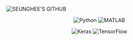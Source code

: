 ![SEUNGHEE'S GITHUB](https://capsule-render.vercel.app/api?type=soft&color=auto&height=150&text=SEUNGHEE'S%20GITHUB&fontSize=50&fontAlignY=52&animation=twinkling)

<p align="center">
<img alt="Python" src ="https://img.shields.io/badge/Python-3776AB.svg?&style=for-the-badge&logo=Python&logoColor=white"/> <img alt="MATLAB" src ="https://img.shields.io/badge/MATLAB-R2017a-BLUE.svg?&style=for-the-badge&logo=MATLAB&logoColor=white"/>
</p>

<p align="center">
<img alt="Keras" src ="https://img.shields.io/badge/Keras-D00000.svg?&style=for-the-badge&logo=Keras&logoColor=white"/> <img alt="TensorFlow" src ="https://img.shields.io/badge/TensorFlow-FF6F00.svg?&style=for-the-badge&logo=TensorFlow&logoColor=white"/>
</p>

